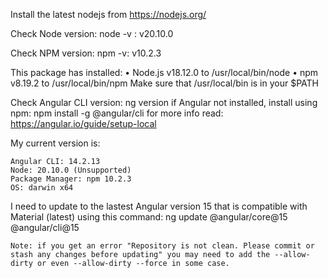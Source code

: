Install the latest nodejs from https://nodejs.org/

Check Node version: node -v : v20.10.0

Check NPM version: npm -v: v10.2.3

This package has installed:
	•	Node.js v18.12.0 to /usr/local/bin/node
	•	npm v8.19.2 to /usr/local/bin/npm
Make sure that /usr/local/bin is in your $PATH

Check Angular CLI version: ng version
if Angular not installed, install using npm: npm install -g @angular/cli 
    for more info read: https://angular.io/guide/setup-local

My current version is: 

    Angular CLI: 14.2.13
    Node: 20.10.0 (Unsupported)
    Package Manager: npm 10.2.3 
    OS: darwin x64

I need to update to the lastest Angular version 15 that is compatible with Material (latest) using this command:
    ng update @angular/core@15 @angular/cli@15
  
    Note: if you get an error "Repository is not clean. Please commit or stash any changes before updating" you may need to add the --allow-dirty or even --allow-dirty --force in some case.